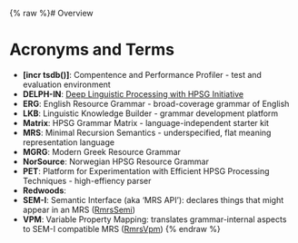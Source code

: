 {% raw %}# Overview

# Acronyms and Terms

- **\[incr tsdb()\]**: Compentence and Performance Profiler - test and
evaluation environment
- **DELPH-IN**: [Deep Linguistic Processing with HPSG
Initiative](http://www.delph-in.net)
- **ERG**: English Resource Grammar - broad-coverage grammar of
English
- **LKB**: Linguistic Knowledge Builder - grammar development platform
- **Matrix**: HPSG Grammar Matrix - language-independent starter kit
- **MRS**: Minimal Recursion Semantics - underspecified, flat meaning
representation language
- **MGRG**: Modern Greek Resource Grammar
- **NorSource**: Norwegian HPSG Resource Grammar
- **PET**: Platform for Experimentation with Efficient HPSG Processing
Techniques - high-effiency parser
- **Redwoods**:
- **SEM-I**: Semantic Interface (aka ‘MRS API’): declares things that
might appear in an MRS ([RmrsSemi](https://delph-in.github.io/docs/tools/RmrsSemi))
- **VPM**: Variable Property Mapping: translates grammar-internal
aspects to SEM-I compatible MRS ([RmrsVpm](https://delph-in.github.io/docs/tools/RmrsVpm))
<update date omitted for speed>{% endraw %}